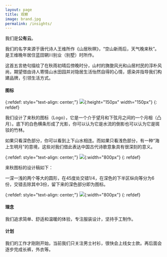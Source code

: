 ```yaml
---
layout: page
title: 观察
image: brand.jpg
permalink: /insights/
---
```


我们是**公有云**。

我们的名字来源于唐代诗人王维所作《山居秋暝》，“空山新雨后，天气晚来秋”。是王维晚年居住蓝田辋川别业（别墅）时所作。

这首五言绝句描绘了在秋雨初晴后傍晚时分，山村的旖旎风光和山居村民的淳朴风尚，期望借由诗人寄情山水田园并对隐居生活怡然自得的心情，感染并指导我们构建品牌，引领生活方式。

#### 图标 

{:refdef: style="text-align: center;"}
![]({{site.baseurl}}/img/autumnon_logo_trans.png){:height="150px" width="150px"}
{: refdef}

我们设计了来秋的图标（Logo），它是一个介于望月和下弦月之间的一个月相（凸月）。底下的白色横条形成了光影，你可以认为它是水流的倒影也可以认为它是斑驳的竹林。

如果只看深色部分，你可以看到上下山水相连。而如果只看浅色部分，有一种“海上生明月”的意境，这些对我们借此表达中国古代诗歌意象具有很深刻的意义。

{:refdef: style="text-align: center;"}
![]({{site.baseurl}}/img/moon.jpg){:width="800px"}
{: refdef}

来秋图标的设计稿如下：

一深一浅的两个等大的圆形，在45度处交错1/4，在深色的下半区纵向等分为6份，交错去除其中3份，留下来的深色部分即为图标。

{:refdef: style="text-align: center;"}
![]({{site.baseurl}}/img/logo_design.jpg){:width="800px"}
{: refdef}

#### 理念

我们追求简单、舒适和温暖的体验，专注服装设计，坚持手工制作。

#### 计划

我们的工作才刚刚开始，当前我们只关注男士衬衫，很快会上线女士款。再后面会逐步完成长裤，外衣等。
